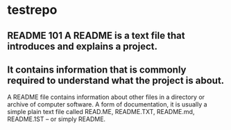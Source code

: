 # testrepo

## README 101 A README is a text file that introduces and explains a project.
## It contains information that is commonly required to understand what the project is about.

A README file contains information about other files in a directory or archive of computer software.
A form of documentation, it is usually a simple plain text file called READ.ME, README.TXT, README.md, README.1ST – or simply README.
